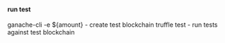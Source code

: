 #### run test

ganache-cli -e \${amount} - create test blockchain
truffle test - run tests against test blockchain
